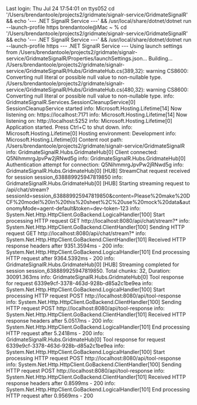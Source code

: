 Last login: Thu Jul 24 17:54:01 on ttys052
cd '/Users/brendantoole/projects2/gridmate/signalr-service/GridmateSignalR' && echo '--- .NET SignalR Service ---' && /usr/local/share/dotnet/dotnet run --launch-profile https
brendantoole@Mac ~ % cd '/Users/brendantoole/projects2/gridmate/signalr-service/GridmateSignalR' && echo '--- .NET SignalR Service ---' && /usr/local/share/dotnet/dotnet run --launch-profile https
--- .NET SignalR Service ---
Using launch settings from /Users/brendantoole/projects2/gridmate/signalr-service/GridmateSignalR/Properties/launchSettings.json...
Building...
/Users/brendantoole/projects2/gridmate/signalr-service/GridmateSignalR/Hubs/GridmateHub.cs(389,32): warning CS8600: Converting null literal or possible null value to non-nullable type.
/Users/brendantoole/projects2/gridmate/signalr-service/GridmateSignalR/Hubs/GridmateHub.cs(480,32): warning CS8600: Converting null literal or possible null value to non-nullable type.
info: GridmateSignalR.Services.SessionCleanupService[0]
      SessionCleanupService started
info: Microsoft.Hosting.Lifetime[14]
      Now listening on: https://localhost:7171
info: Microsoft.Hosting.Lifetime[14]
      Now listening on: http://localhost:5252
info: Microsoft.Hosting.Lifetime[0]
      Application started. Press Ctrl+C to shut down.
info: Microsoft.Hosting.Lifetime[0]
      Hosting environment: Development
info: Microsoft.Hosting.Lifetime[0]
      Content root path: /Users/brendantoole/projects2/gridmate/signalr-service/GridmateSignalR
info: GridmateSignalR.Hubs.GridmateHub[0]
      Client connected: Q5NihmmrgJpvPw2jRNwd5g
info: GridmateSignalR.Hubs.GridmateHub[0]
      Authentication attempt for connection: Q5NihmmrgJpvPw2jRNwd5g
info: GridmateSignalR.Hubs.GridmateHub[0]
      [HUB] StreamChat request received for session session_638889925947819850
info: GridmateSignalR.Hubs.GridmateHub[0]
      [HUB] Starting streaming request to /api/chat/stream?sessionId=session_638889925947819850&content=Please%20make%20DCF%20model%20in%20this%20sheet%2C%20use%20mock%20data&autonomyMode=agent-default&token=dev-token-123
info: System.Net.Http.HttpClient.GoBackend.LogicalHandler[100]
      Start processing HTTP request GET http://localhost:8080/api/chat/stream?*
info: System.Net.Http.HttpClient.GoBackend.ClientHandler[100]
      Sending HTTP request GET http://localhost:8080/api/chat/stream?*
info: System.Net.Http.HttpClient.GoBackend.ClientHandler[101]
      Received HTTP response headers after 9351.3594ms - 200
info: System.Net.Http.HttpClient.GoBackend.LogicalHandler[101]
      End processing HTTP request after 9364.5392ms - 200
info: GridmateSignalR.Hubs.GridmateHub[0]
      [HUB] Streaming completed for session session_638889925947819850. Total chunks: 32, Duration: 30091.363ms
info: GridmateSignalR.Hubs.GridmateHub[0]
      Tool response for request 6339e9cf-3378-463d-928b-d85a2c1be9ea
info: System.Net.Http.HttpClient.GoBackend.LogicalHandler[100]
      Start processing HTTP request POST http://localhost:8080/api/tool-response
info: System.Net.Http.HttpClient.GoBackend.ClientHandler[100]
      Sending HTTP request POST http://localhost:8080/api/tool-response
info: System.Net.Http.HttpClient.GoBackend.ClientHandler[101]
      Received HTTP response headers after 5.0517ms - 200
info: System.Net.Http.HttpClient.GoBackend.LogicalHandler[101]
      End processing HTTP request after 5.2418ms - 200
info: GridmateSignalR.Hubs.GridmateHub[0]
      Tool response for request 6339e9cf-3378-463d-928b-d85a2c1be9ea
info: System.Net.Http.HttpClient.GoBackend.LogicalHandler[100]
      Start processing HTTP request POST http://localhost:8080/api/tool-response
info: System.Net.Http.HttpClient.GoBackend.ClientHandler[100]
      Sending HTTP request POST http://localhost:8080/api/tool-response
info: System.Net.Http.HttpClient.GoBackend.ClientHandler[101]
      Received HTTP response headers after 0.8599ms - 200
info: System.Net.Http.HttpClient.GoBackend.LogicalHandler[101]
      End processing HTTP request after 0.9569ms - 200

